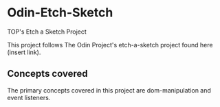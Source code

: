 # Odin-Etch-Sketch
TOP's Etch a Sketch Project

This project follows The Odin Project's etch-a-sketch project found here (insert link).

## Concepts covered

The primary concepts covered in this project are dom-manipulation and event listeners.
